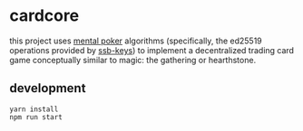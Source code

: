 # cardcore

this project uses [mental poker](https://en.wikipedia.org/wiki/Mental_poker) algorithms (specifically, the ed25519 operations provided by [ssb-keys](https://github.com/ssbc/ssb-keys)) to implement a decentralized trading card game conceptually similar to magic: the gathering or hearthstone.

## development

```
yarn install
npm run start
```
